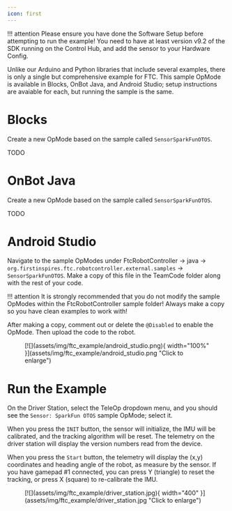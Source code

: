```yaml
---
icon: first
---
```


!!! attention
	Please ensure you have done the Software Setup before attempting to run the example! You need to have at least version v9.2 of the SDK running on the Control Hub, and add the sensor to your Hardware Config.

Unlike our Arduino and Python libraries that include several examples, there is only a single but comprehensive example for FTC. This sample OpMode is available in Blocks, OnBot Java, and Android Studio; setup instructions are avaiable for each, but running the sample is the same.

# Blocks

Create a new OpMode based on the sample called `SensorSparkFunOTOS`.

TODO

# OnBot Java

Create a new OpMode based on the sample called `SensorSparkFunOTOS`.

TODO

# Android Studio

Navigate to the sample OpModes under FtcRobotController -> java -> `org.firstinspires.ftc.robotcontroller.external.samples` -> `SensorSparkFunOTOS`. Make a copy of this file in the TeamCode folder along with the rest of your code.

!!! attention
	It is strongly recommended that you do not modify the sample OpModes within the FtcRobotController sample folder! Always make a copy so you have clean examples to work with!

After making a copy, comment out or delete the `@Disabled` to enable the OpMode. Then upload the code to the robot.


<figure markdown>
[![](assets/img/ftc_example/android_studio.png){ width="100%" }](assets/img/ftc_example/android_studio.png "Click to enlarge")
<figcaption markdown></figcaption>
</figure>

# Run the Example

On the Driver Station, select the TeleOp dropdown menu, and you should see the `Sensor: SparkFun OTOS` sample OpMode; select it.

When you press the `INIT` button, the sensor will initialize, the IMU will be calibrated, and the tracking algorithm will be reset. The telemetry on the driver station will display the version numbers read from the device.

When you press the `Start` button, the telemetry will display the (x,y) coordinates and heading angle of the robot, as measure by the sensor. If you have gamepad #1 connected, you can press Y (triangle) to reset the tracking, or press X (square) to re-calibrate the IMU.

<figure markdown>
[![](assets/img/ftc_example/driver_station.jpg){ width="400" }](assets/img/ftc_example/driver_station.jpg "Click to enlarge")
<figcaption markdown></figcaption>
</figure>